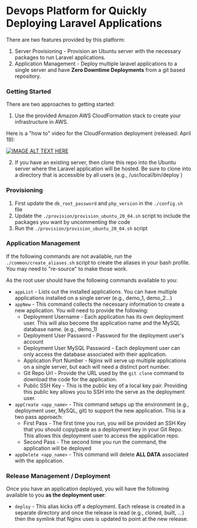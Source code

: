 # Devops Platform for Quickly Deploying Laravel Applications

There are two features provided by this platform:

1. Server Provisioning - Provision an Ubuntu server with the necessary packages to run Laravel applications.
2. Application Management - Deploy multiple laravel applications to a single server and have **Zero Downtime Deployments** from a git based repository.

### Getting Started

There are two approaches to getting started:

1. Use the provided Amazon AWS CloudFormation stack to create your infrastructure in AWS.

Here is a "how to" video for the CloudFormation deployment (released: April 19):

[![IMAGE ALT TEXT HERE](https://img.youtube.com/vi/7xOpxpdLcfI/0.jpg)](https://www.youtube.com/watch?v=7xOpxpdLcfI)

2. If you have an existing server, then clone this repo into the Ubuntu server where the Laravel application will be hosted. Be sure to clone into a directory that is accessible by all users (e.g., /usr/local/bin/deploy )

### Provisioning

1. First update the `db_root_password` and `php_version` in the `./config.sh` file
2. Update the `./provision/provision_ubuntu_20_04.sh` script to include the packages you want by uncommenting the code
3. Run the `./provision/provision_ubuntu_20_04.sh` script

### Application Management

If the following commands are not available, run the `./common/create_aliases.sh` script to create the aliases in your bash profile. You may need to "re-source" to make those work.

As the root user should have the following commands available to you:

- `appList` - Lists out the installed applications. You can have multiple applications installed on a single server (e.g., demo_1, demo_2...)
- `appNew` - This command collects the necessary information to create a new application. You will need to provide the following:
  - Deployment Username - Each application has its own deployment user. This will also become the application name and the MySQL database name. (e.g., demo_1)
  - Deployment User Password - Password for the deployment user's account
  - Deployment User MySQL Password - Each deployment user can only access the database associated with their application.
  - Application Port Number - Nginx will serve up multiple applications on a single server, but each will need a distinct port number.
  - Git Repo Url - Provide the URL used by the `git clone` command to download the code for the application.
  - Public SSH Key - This is the public key of a local key pair. Providing this public key allows you to SSH into the serve as the deployment user.
- `appCreate <app_name>` - This command setups up the environment (e.g., deployment user, MySQL, git) to support the new application. This is a two pass approach:
  - First Pass - The first time you run, you will be provided an SSH Key that you should copy/paste as a deployment key in your Git Repo. This allows this deployment user to access the application repo.
  - Second Pass - The second time you run the command, the application will be deployed
- `appDelete <app_name>` - This command will delete **ALL DATA** associated with the application.

### Release Management / Deployment

Once you have an application deployed, you will have the following available to you **as the deployment user**:

- `deploy` - This alias kicks off a deployment. Each release is created in a separate directory and once the release is read (e.g., cloned, built, ...) then the symlink that Nginx uses is updated to point at the new release.
